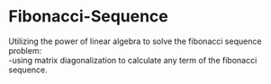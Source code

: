# Fibonacci-Sequence
Utilizing the power of linear algebra to solve the fibonacci sequence problem:
</br>
-using matrix diagonalization to calculate any term of the fibonacci sequence.
